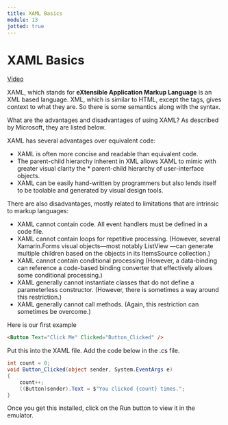 ```yaml
---
title: XAML Basics
module: 13
jotted: true
---
```


# XAML Basics

<a href="https://umontana.zoom.us/rec/play/6MF7d7_6qD83S9SdswSDA_F-W420eP-sgShP86BemUngUiJRN1byYORBarbwmm0Fpeuu0wcr6MkRqkEY?continueMode=true&_x_zm_rtaid=DlWtLI-zRlCUpYLqasgjPA.1585764072172.6cf1bc0be13f13c9ac0eb5ca428d956c&_x_zm_rhtaid=855">Video</a>

XAML, which stands for **eXtensible Application Markup Language** is an XML based language.  XML, which is similar to HTML, except the tags, gives context to what they are.  So there is some semantics along with the syntax.

What are the advantages and disadvantages of using XAML?  As described by Microsoft, they are listed below.

XAML has several advantages over equivalent code:

* XAML is often more concise and readable than equivalent code.
* The parent-child hierarchy inherent in XML allows XAML to mimic with greater visual clarity the * parent-child hierarchy of user-interface objects.
* XAML can be easily hand-written by programmers but also lends itself to be toolable and generated by visual design tools.

There are also disadvantages, mostly related to limitations that are intrinsic to markup languages:

* XAML cannot contain code. All event handlers must be defined in a code file.
* XAML cannot contain loops for repetitive processing. (However, several Xamarin.Forms visual objects—most notably ListView —can generate multiple children based on the objects in its ItemsSource collection.)
* XAML cannot contain conditional processing (However, a data-binding can reference a code-based binding converter that effectively allows some conditional processing.)
* XAML generally cannot instantiate classes that do not define a parameterless constructor. (However, there is sometimes a way around this restriction.)
* XAML generally cannot call methods. (Again, this restriction can sometimes be overcome.)

Here is our first example

```html
<Button Text="Click Me" Clicked="Button_Clicked" />
```

Put this into the XAML file. Add the code below in the .cs file.

```csharp
int count = 0;
void Button_Clicked(object sender, System.EventArgs e)
{
    count++;
    ((Button)sender).Text = $"You clicked {count} times.";
}
```

Once you get this installed, click on the Run button to view it in the emulator.